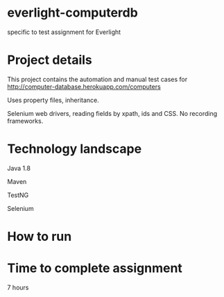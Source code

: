 # everlight-computerdb
specific to test assignment for Everlight

# Project details
This project contains the automation and manual test cases for http://computer-database.herokuapp.com/computers

Uses property files, inheritance.

Selenium web drivers, reading fields by xpath, ids and CSS. No recording frameworks.


# Technology landscape
Java 1.8

Maven

TestNG

Selenium

# How to run


# Time to complete assignment
7 hours
